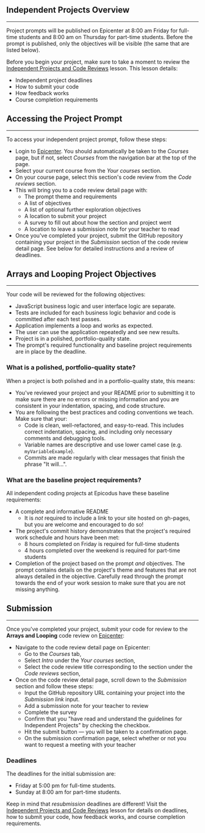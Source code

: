 ## Independent Projects Overview
---

Project prompts will be published on Epicenter at 8:00 am Friday for full-time students and 8:00 am on Thursday for part-time students. Before the prompt is published, only the objectives will be visible (the same that are listed below).

Before you begin your project, make sure to take a moment to review the [Independent Projects and Code Reviews](https://pre-work.learnhowtoprogram.com/getting-started-at-epicodus/independent-projects-and-code-reviews) lesson. This lesson details:

* Independent project deadlines
* How to submit your code
* How feedback works
* Course completion requirements

## Accessing the Project Prompt
---

To access your independent project prompt, follow these steps:

*  Login to [Epicenter](https://epicenter.epicodus.com). You should automatically be taken to the _Courses_ page, but if not, select _Courses_ from the navigation bar at the top of the page.
* Select your current course from the _Your courses_ section.
* On your course page, select this section's code review from the _Code reviews_ section.
* This will bring you to a code review detail page with:
  * The prompt theme and requirements
  * A list of objectives
  * A list of optional further exploration objectives
  * A location to submit your project
  * A survey to fill out about how the section and project went
  * A location to leave a submission note for your teacher to read 
* Once you've completed your project, submit the GitHub repository containing your project in the  _Submission_ section of the code review detail page. See below for detailed instructions and a review of deadlines.

## Arrays and Looping Project Objectives
---

Your code will be reviewed for the following objectives:

* JavaScript business logic and user interface logic are separate.
* Tests are included for each business logic behavior and code is committed after each test passes.
* Application implements a loop and works as expected.
* The user can use the application repeatedly and see new results. 
* Project is in a polished, portfolio-quality state.
* The prompt's required functionality and baseline project requirements are in place by the deadline.

### What is a polished, portfolio-quality state?
When a project is both polished and in a portfolio-quality state, this means:

* You've reviewed your project and your README prior to submitting it to make sure there are no errors or missing information and you are consistent in your indentation, spacing, and code structure. 
* You are following the best practices and coding conventions we teach. Make sure that your:
  * Code is clean, well-refactored, and easy-to-read. This includes correct indentation, spacing, and including only necessary comments and debugging tools.
  * Variable names are descriptive and use lower camel case (e.g. `myVariableExample`).
  * Commits are made regularly with clear messages that finish the phrase "It will…".

### What are the baseline project requirements?
All independent coding projects at Epicodus have these baseline requirements:

* A complete and informative README
  * It is _not_ required to include a link to your site hosted on gh-pages, but you are welcome and encouraged to do so!  
* The project's commit history demonstrates that the project's required work schedule and hours have been met:
  * 8 hours completed on Friday is required for full-time students
  * 4 hours completed over the weekend is required for part-time students
* Completion of the project based on the prompt _and_ objectives. The prompt contains details on the project's theme and features that are not always detailed in the objective. Carefully read through the prompt towards the end of your work session to make sure that you are not missing anything.

## Submission
<hr />

Once you've completed your project, submit your code for review to the **Arrays and Looping** code review on [Epicenter](https://epicenter.epicodus.com/):

* Navigate to the code review detail page on Epicenter: 
  * Go to the _Courses_ tab,
  * Select _Intro_ under the _Your courses_ section,
  * Select the code review title corresponding to the section under the _Code reviews_ section,
* Once on the code review detail page, scroll down to the _Submission_ section and follow these steps:
  * Input the GitHub repository URL containing your project into the _Submission link_ input.
  * Add a submission note for your teacher to review
  * Complete the survey
  * Confirm that you "have read and understand the guidelines for Independent Projects" by checking the checkbox. 
  * Hit the submit button — you will be taken to a confirmation page.
  * On the submission confirmation page, select whether or not you want to request a meeting with your teacher

### Deadlines
The deadlines for the initial submission are:

  * Friday at 5:00 pm for full-time students.
  * Sunday at 8:00 am for part-time students.

Keep in mind that _resubmission_ deadlines are different! Visit the [Independent Projects and Code Reviews](https://pre-work.learnhowtoprogram.com/getting-started-at-epicodus/independent-projects-and-code-reviews) lesson for details on deadlines, how to submit your code, how feedback works, and course completion requirements.
